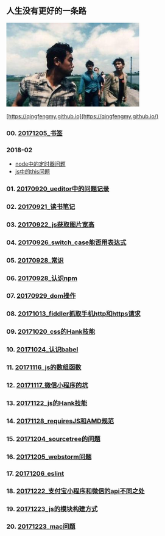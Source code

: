 ## 人生没有更好的一条路
![image](https://github.com/qingfengmy/blogs/raw/master/sources/time.jpg)

[https://qingfengmy.github.io](https://qingfengmy.github.io/)

### 00. [20171205_书签](https://github.com/qingfengmy/blogs/blob/master/articles/20171205_%E4%B9%A6%E7%AD%BE.markdown)

### 2018-02
* [node中的定时器问题](https://github.com/qingfengmy/blogs/issues/2) 
* [js中的this问题](https://github.com/qingfengmy/blogs/issues/1)

### 01. [20170920_ueditor中的问题记录](https://github.com/qingfengmy/blogs/blob/master/articles/20170920_ueditor%E4%B8%AD%E7%9A%84%E9%97%AE%E9%A2%98%E8%AE%B0%E5%BD%95.markdown)
### 02. [20170921_读书笔记](https://github.com/qingfengmy/blogs/blob/master/articles/20170921_%E8%AF%BB%E4%B9%A6%E7%AC%94%E8%AE%B0.markdown)
### 03. [20170922_js获取图片宽高](https://github.com/qingfengmy/blogs/blob/master/articles/20170922_js%E8%8E%B7%E5%8F%96%E5%9B%BE%E7%89%87%E5%AE%BD%E9%AB%98.markdown)
### 04. [20170926_switch_case能否用表达式](https://github.com/qingfengmy/blogs/blob/master/articles/20170926_switch_case%E8%83%BD%E5%90%A6%E7%94%A8%E8%A1%A8%E8%BE%BE%E5%BC%8F.markdown)
### 05. [20170928_常识](https://github.com/qingfengmy/blogs/blob/master/articles/20170928_%E5%B8%B8%E8%AF%86.markdown)
### 06. [20170928_认识npm](https://github.com/qingfengmy/blogs/blob/master/articles/20170928_%E8%AE%A4%E8%AF%86npm.markdown)
### 07. [20170929_dom操作](https://github.com/qingfengmy/blogs/blob/master/articles/20170929_dom%E6%93%8D%E4%BD%9C.markdown)
### 08. [20171013_fiddler抓取手机http和https请求](https://github.com/qingfengmy/blogs/blob/master/articles/20171013_fiddler%E6%8A%93%E5%8F%96%E6%89%8B%E6%9C%BAhttp%E5%92%8Chttps%E8%AF%B7%E6%B1%82.markdown)
### 09. [20171020_css的Hank技能](https://github.com/qingfengmy/blogs/blob/master/articles/20171020_css%E7%9A%84Hank%E6%8A%80%E8%83%BD.markdown)
### 10. [20171024_认识babel](https://github.com/qingfengmy/blogs/blob/master/articles/20171024_%E8%AE%A4%E8%AF%86babel.markdown)
### 11. [20171116_js的数组函数](https://github.com/qingfengmy/blogs/blob/master/articles/20171116_js%E7%9A%84%E6%95%B0%E7%BB%84%E5%87%BD%E6%95%B0.markdown)
### 12. [20171117_微信小程序的坑](https://github.com/qingfengmy/blogs/blob/master/articles/20171117_%E5%BE%AE%E4%BF%A1%E5%B0%8F%E7%A8%8B%E5%BA%8F%E7%9A%84%E5%9D%91.markdown)
### 13. [20171122_js的Hank技能](https://github.com/qingfengmy/blogs/blob/master/articles/20171122_js%E7%9A%84Hank%E6%8A%80%E8%83%BD.markdown)
### 14. [20171128_requiresJS和AMD规范](https://github.com/qingfengmy/blogs/blob/master/articles/20171128_requiresJS%E5%92%8CAMD%E8%A7%84%E8%8C%83.markdown)
### 15. [20171204_sourcetree的问题](https://github.com/qingfengmy/blogs/blob/master/articles/20171204_sourcetree%E7%9A%84%E9%97%AE%E9%A2%98.markdown)
### 16. [20171205_webstorm问题](https://github.com/qingfengmy/blogs/blob/master/articles/20171205_webstorm%E9%97%AE%E9%A2%98.markdown)
### 17. [20171206_eslint](https://github.com/qingfengmy/blogs/blob/master/articles/20171206_eslint.markdown)
### 18. [20171222_支付宝小程序和微信的api不同之处](https://github.com/qingfengmy/blogs/blob/master/articles/20171222_%E6%94%AF%E4%BB%98%E5%AE%9D%E5%B0%8F%E7%A8%8B%E5%BA%8F%E5%92%8C%E5%BE%AE%E4%BF%A1%E7%9A%84api%E4%B8%8D%E5%90%8C%E4%B9%8B%E5%A4%84.markdown)
### 19. [20171223_js的模块构建方式](https://github.com/qingfengmy/blogs/blob/master/articles/20171223_js%E7%9A%84%E6%A8%A1%E5%9D%97%E6%9E%84%E5%BB%BA%E6%96%B9%E5%BC%8F.markdown)
### 20. [20171223_mac问题](https://github.com/qingfengmy/blogs/blob/master/articles/20171223_mac%E9%97%AE%E9%A2%98.markdown)
